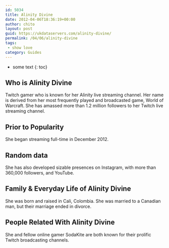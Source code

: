 ```yaml
---
id: 5034
title: Alinity Divine
date: 2012-04-06T18:36:19+00:00
author: chito
layout: post
guid: https://ukdataservers.com/alinity-divine/
permalink: /04/06/alinity-divine
tags:
 - show love
category: Guides
---
```


* some text
{: toc}
          
          
## Who is  Alinity Divine
                  
                  
                  
Twitch gamer who is known for her Alinity live streaming channel. Her name is derived from her most frequently played and broadcasted game, World of Warcraft. She has amassed more than 1.2 million followers to her Twitch live streaming channel.
                  
                
                
                
## Prior to Popularity 
                  
                  
                  
She began streaming full-time in December 2012.
                  
                
                
                
## Random data 
                  
                  
                  
She has also developed sizable presences on Instagram, with more than 360,000 followers, and YouTube.
                  
                
                
                
## Family & Everyday Life of Alinity Divine
                  
                  
                  
She was born and raised in Cali, Colombia. She was married to a Canadian man, but their marriage ended in divorce.
                  
                
                
                
## People Related With  Alinity Divine
                  
                  
                  
She and fellow online gamer SodaKite are both known for their prolific Twitch broadcasting channels.
                  
                
              
            
          
          
          
    
    
  
